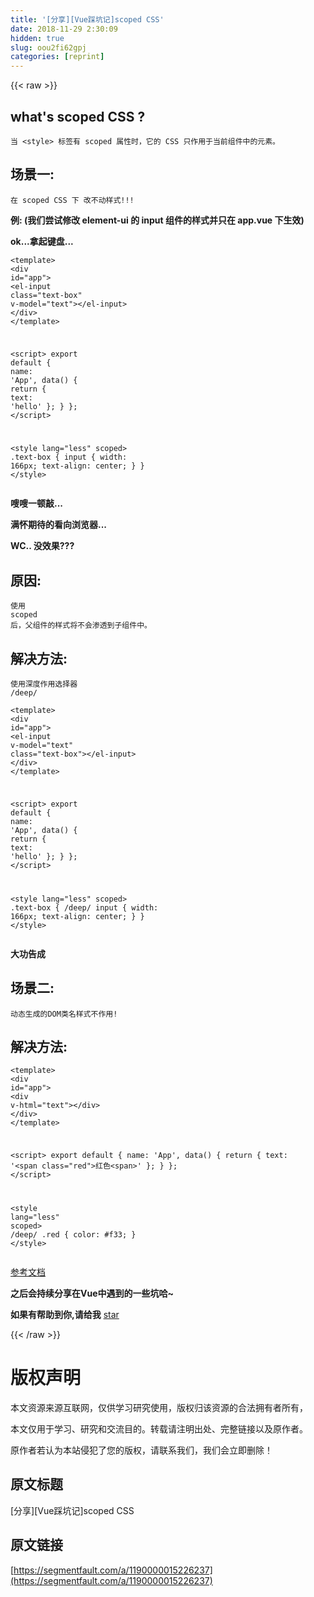 ```yaml
---
title: '[分享][Vue踩坑记]scoped CSS' 
date: 2018-11-29 2:30:09
hidden: true
slug: oou2fi62gpj
categories: [reprint]
---
```


{{< raw >}}
<h2 id="articleHeader0">what&apos;s scoped CSS ?</h2><p><code>&#x5F53; &lt;style&gt; &#x6807;&#x7B7E;&#x6709; scoped &#x5C5E;&#x6027;&#x65F6;&#xFF0C;&#x5B83;&#x7684; CSS &#x53EA;&#x4F5C;&#x7528;&#x4E8E;&#x5F53;&#x524D;&#x7EC4;&#x4EF6;&#x4E2D;&#x7684;&#x5143;&#x7D20;&#x3002;</code></p><h2 id="articleHeader1">&#x573A;&#x666F;&#x4E00;:</h2><p><code>&#x5728; scoped CSS &#x4E0B; &#x6539;&#x4E0D;&#x52A8;&#x6837;&#x5F0F;!!!</code></p><p><strong>&#x4F8B;: (&#x6211;&#x4EEC;&#x5C1D;&#x8BD5;&#x4FEE;&#x6539; element-ui &#x7684; input &#x7EC4;&#x4EF6;&#x7684;&#x6837;&#x5F0F;&#x5E76;&#x53EA;&#x5728; app.vue &#x4E0B;&#x751F;&#x6548;)</strong></p><p><strong>ok...&#x62FF;&#x8D77;&#x952E;&#x76D8;...</strong></p><div class="widget-codetool" style="display:none"><div class="widget-codetool--inner"><span class="selectCode code-tool" data-toggle="tooltip" data-placement="top" title="" data-original-title="&#x5168;&#x9009;"></span> <span type="button" class="copyCode code-tool" data-toggle="tooltip" data-placement="top" data-clipboard-text="&lt;template&gt;
  &lt;div id=&quot;app&quot;&gt;
    &lt;el-input  class=&quot;text-box&quot; v-model=&quot;text&quot;&gt;&lt;/el-input&gt;
  &lt;/div&gt;
&lt;/template&gt;

&lt;script&gt;
export default {
  name: &apos;App&apos;,
  data() {
    return {
      text: &apos;hello&apos;
    };
  }
};
&lt;/script&gt;

&lt;style lang=&quot;less&quot; scoped&gt;
.text-box {
   input {
    width: 166px;
    text-align: center;
  }
}
&lt;/style&gt;" title="" data-original-title="&#x590D;&#x5236;"></span> <span type="button" class="saveToNote code-tool" data-toggle="tooltip" data-placement="top" title="" data-original-title="&#x653E;&#x8FDB;&#x7B14;&#x8BB0;"></span></div></div><pre class="javascript hljs"><code class="javascript">&lt;template&gt;
  <span class="xml"><span class="hljs-tag">&lt;<span class="hljs-name">div</span> <span class="hljs-attr">id</span>=<span class="hljs-string">&quot;app&quot;</span>&gt;</span>
    <span class="hljs-tag">&lt;<span class="hljs-name">el-input</span>  <span class="hljs-attr">class</span>=<span class="hljs-string">&quot;text-box&quot;</span> <span class="hljs-attr">v-model</span>=<span class="hljs-string">&quot;text&quot;</span>&gt;</span><span class="hljs-tag">&lt;/<span class="hljs-name">el-input</span>&gt;</span>
  <span class="hljs-tag">&lt;/<span class="hljs-name">div</span>&gt;</span>
<span class="hljs-tag">&lt;/<span class="hljs-name">template</span>&gt;</span></span>

&lt;script&gt;
<span class="hljs-keyword">export</span> <span class="hljs-keyword">default</span> {
  <span class="hljs-attr">name</span>: <span class="hljs-string">&apos;App&apos;</span>,
  data() {
    <span class="hljs-keyword">return</span> {
      <span class="hljs-attr">text</span>: <span class="hljs-string">&apos;hello&apos;</span>
    };
  }
};
<span class="xml"><span class="hljs-tag">&lt;/<span class="hljs-name">script</span>&gt;</span></span>

&lt;style lang=<span class="hljs-string">&quot;less&quot;</span> scoped&gt;
.text-box {
   input {
    <span class="hljs-attr">width</span>: <span class="hljs-number">166</span>px;
    text-align: center;
  }
}
&lt;<span class="hljs-regexp">/style&gt;</span></code></pre><p><strong>&#x55D6;&#x55D6;&#x4E00;&#x987F;&#x6572;...</strong></p><p><strong>&#x6EE1;&#x6000;&#x671F;&#x5F85;&#x7684;&#x770B;&#x5411;&#x6D4F;&#x89C8;&#x5668;...</strong></p><p><strong>WC.. &#x6CA1;&#x6548;&#x679C;???</strong></p><h2 id="articleHeader2">&#x539F;&#x56E0;:</h2><p><code>&#x4F7F;&#x7528; scoped &#x540E;&#xFF0C;&#x7236;&#x7EC4;&#x4EF6;&#x7684;&#x6837;&#x5F0F;&#x5C06;&#x4E0D;&#x4F1A;&#x6E17;&#x900F;&#x5230;&#x5B50;&#x7EC4;&#x4EF6;&#x4E2D;&#x3002;</code></p><h2 id="articleHeader3">&#x89E3;&#x51B3;&#x65B9;&#x6CD5;:</h2><p><code>&#x4F7F;&#x7528;&#x6DF1;&#x5EA6;&#x4F5C;&#x7528;&#x9009;&#x62E9;&#x5668; /deep/</code></p><div class="widget-codetool" style="display:none"><div class="widget-codetool--inner"><span class="selectCode code-tool" data-toggle="tooltip" data-placement="top" title="" data-original-title="&#x5168;&#x9009;"></span> <span type="button" class="copyCode code-tool" data-toggle="tooltip" data-placement="top" data-clipboard-text="&lt;template&gt;
  &lt;div id=&quot;app&quot;&gt;
    &lt;el-input v-model=&quot;text&quot; class=&quot;text-box&quot;&gt;&lt;/el-input&gt;
  &lt;/div&gt;
&lt;/template&gt;

&lt;script&gt;
export default {
  name: &apos;App&apos;,
  data() {
    return {
      text: &apos;hello&apos;
    };
  }
};
&lt;/script&gt;

&lt;style lang=&quot;less&quot; scoped&gt;
.text-box {
  /deep/ input {
    width: 166px;
    text-align: center;
  }
}
&lt;/style&gt;" title="" data-original-title="&#x590D;&#x5236;"></span> <span type="button" class="saveToNote code-tool" data-toggle="tooltip" data-placement="top" title="" data-original-title="&#x653E;&#x8FDB;&#x7B14;&#x8BB0;"></span></div></div><pre class="javascript hljs"><code class="javascript">&lt;template&gt;
  <span class="xml"><span class="hljs-tag">&lt;<span class="hljs-name">div</span> <span class="hljs-attr">id</span>=<span class="hljs-string">&quot;app&quot;</span>&gt;</span>
    <span class="hljs-tag">&lt;<span class="hljs-name">el-input</span> <span class="hljs-attr">v-model</span>=<span class="hljs-string">&quot;text&quot;</span> <span class="hljs-attr">class</span>=<span class="hljs-string">&quot;text-box&quot;</span>&gt;</span><span class="hljs-tag">&lt;/<span class="hljs-name">el-input</span>&gt;</span>
  <span class="hljs-tag">&lt;/<span class="hljs-name">div</span>&gt;</span>
<span class="hljs-tag">&lt;/<span class="hljs-name">template</span>&gt;</span></span>

&lt;script&gt;
<span class="hljs-keyword">export</span> <span class="hljs-keyword">default</span> {
  <span class="hljs-attr">name</span>: <span class="hljs-string">&apos;App&apos;</span>,
  data() {
    <span class="hljs-keyword">return</span> {
      <span class="hljs-attr">text</span>: <span class="hljs-string">&apos;hello&apos;</span>
    };
  }
};
<span class="xml"><span class="hljs-tag">&lt;/<span class="hljs-name">script</span>&gt;</span></span>

&lt;style lang=<span class="hljs-string">&quot;less&quot;</span> scoped&gt;
.text-box {
  /deep/ input {
    <span class="hljs-attr">width</span>: <span class="hljs-number">166</span>px;
    text-align: center;
  }
}
&lt;<span class="hljs-regexp">/style&gt;</span></code></pre><p><strong>&#x5927;&#x529F;&#x544A;&#x6210;</strong></p><h2 id="articleHeader4">&#x573A;&#x666F;&#x4E8C;:</h2><p><code>&#x52A8;&#x6001;&#x751F;&#x6210;&#x7684;DOM&#x7C7B;&#x540D;&#x6837;&#x5F0F;&#x4E0D;&#x4F5C;&#x7528;!</code></p><h2 id="articleHeader5">&#x89E3;&#x51B3;&#x65B9;&#x6CD5;:</h2><div class="widget-codetool" style="display:none"><div class="widget-codetool--inner"><span class="selectCode code-tool" data-toggle="tooltip" data-placement="top" title="" data-original-title="&#x5168;&#x9009;"></span> <span type="button" class="copyCode code-tool" data-toggle="tooltip" data-placement="top" data-clipboard-text="&lt;template&gt;
  &lt;div id=&quot;app&quot;&gt;
    &lt;div v-html=&quot;text&quot;&gt;&lt;/div&gt;
  &lt;/div&gt;
&lt;/template&gt;

&lt;script&gt;
export default {
  name: &apos;App&apos;,
  data() {
    return {
      text: &apos;&lt;span class=&quot;red&quot;&gt;&#x7EA2;&#x8272;&lt;span&gt;&apos;
    };
  }
};
&lt;/script&gt;

&lt;style lang=&quot;less&quot; scoped&gt;
/deep/ .red {
  color: #f33;
}
&lt;/style&gt;" title="" data-original-title="&#x590D;&#x5236;"></span> <span type="button" class="saveToNote code-tool" data-toggle="tooltip" data-placement="top" title="" data-original-title="&#x653E;&#x8FDB;&#x7B14;&#x8BB0;"></span></div></div><pre class="javascript hljs"><code class="javascript">&lt;template&gt;
  <span class="xml"><span class="hljs-tag">&lt;<span class="hljs-name">div</span> <span class="hljs-attr">id</span>=<span class="hljs-string">&quot;app&quot;</span>&gt;</span>
    <span class="hljs-tag">&lt;<span class="hljs-name">div</span> <span class="hljs-attr">v-html</span>=<span class="hljs-string">&quot;text&quot;</span>&gt;</span><span class="hljs-tag">&lt;/<span class="hljs-name">div</span>&gt;</span>
  <span class="hljs-tag">&lt;/<span class="hljs-name">div</span>&gt;</span></span>
&lt;<span class="hljs-regexp">/template&gt;

&lt;script&gt;
export default {
  name: &apos;App&apos;,
  data() {
    return {
      text: &apos;&lt;span class=&quot;red&quot;&gt;&#x7EA2;&#x8272;&lt;span&gt;&apos;
    };
  }
};
&lt;/</span>script&gt;

<span class="xml"><span class="hljs-tag">&lt;<span class="hljs-name">style</span> <span class="hljs-attr">lang</span>=<span class="hljs-string">&quot;less&quot;</span> <span class="hljs-attr">scoped</span>&gt;</span><span class="undefined">
/deep/ .red {
  color: #f33;
}
</span><span class="hljs-tag">&lt;/<span class="hljs-name">style</span>&gt;</span></span></code></pre><p><a href="https://vue-loader.vuejs.org/zh/guide/scoped-css.html" rel="nofollow noreferrer" target="_blank">&#x53C2;&#x8003;&#x6587;&#x6863;</a></p><p><strong>&#x4E4B;&#x540E;&#x4F1A;&#x6301;&#x7EED;&#x5206;&#x4EAB;&#x5728;Vue&#x4E2D;&#x9047;&#x5230;&#x7684;&#x4E00;&#x4E9B;&#x5751;&#x54C8;~</strong></p><p><strong>&#x5982;&#x679C;&#x6709;&#x5E2E;&#x52A9;&#x5230;&#x4F60;,&#x8BF7;&#x7ED9;&#x6211;</strong> <a href="https://github.com/webfansplz/vue-note/issues/4" rel="nofollow noreferrer" target="_blank">star</a></p>
{{< /raw >}}

# 版权声明
本文资源来源互联网，仅供学习研究使用，版权归该资源的合法拥有者所有，

本文仅用于学习、研究和交流目的。转载请注明出处、完整链接以及原作者。

原作者若认为本站侵犯了您的版权，请联系我们，我们会立即删除！

## 原文标题
[分享][Vue踩坑记]scoped CSS

## 原文链接
[https://segmentfault.com/a/1190000015226237](https://segmentfault.com/a/1190000015226237)


